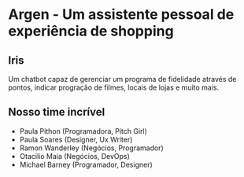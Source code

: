# Argen - Um assistente pessoal de experiência de shopping

## Iris
 Um chatbot capaz de gerenciar um programa de fidelidade através de pontos, indicar progração de filmes, locais de lojas e muito mais.
 
 ## Nosso time incrível
 
 - Paula Pithon (Programadora, Pitch Girl) 
 - Paula Soares (Designer, Ux Writer)
 - Ramon Wanderley (Negócios, Programador)
 - Otacilio Maia (Negócios, DevOps)
 - Michael Barney (Programador, Designer)
